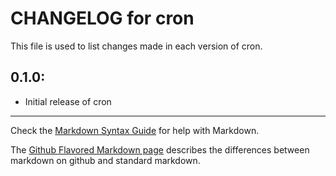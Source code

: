 # CHANGELOG for cron

This file is used to list changes made in each version of cron.

## 0.1.0:

* Initial release of cron

- - - 
Check the [Markdown Syntax Guide](http://daringfireball.net/projects/markdown/syntax) for help with Markdown.

The [Github Flavored Markdown page](http://github.github.com/github-flavored-markdown/) describes the differences between markdown on github and standard markdown.
